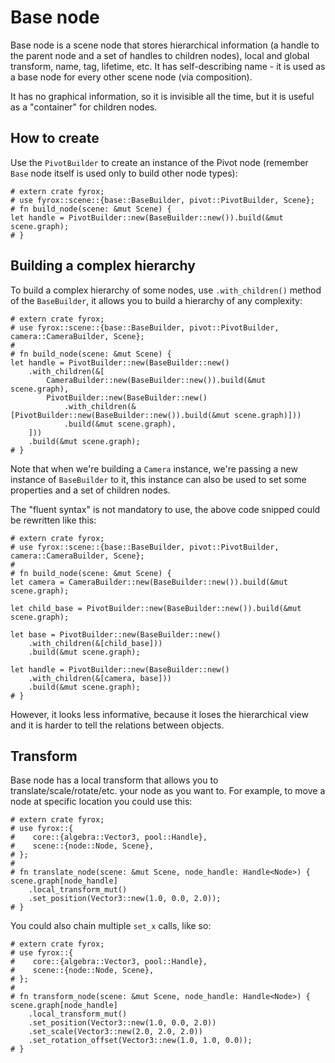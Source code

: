 # Base node

Base node is a scene node that stores hierarchical information (a handle to the parent node and a set of handles
to children nodes), local and global transform, name, tag, lifetime, etc. It has self-describing name - it
is used as a base node for every other scene node (via composition).

It has no graphical information, so it is invisible all the time, but it is useful as a "container" for children
nodes.

## How to create

Use the `PivotBuilder` to create an instance of the Pivot node (remember `Base` node itself is used only to build other
node types):

```rust,no_run
# extern crate fyrox;
# use fyrox::scene::{base::BaseBuilder, pivot::PivotBuilder, Scene};
# fn build_node(scene: &mut Scene) {
let handle = PivotBuilder::new(BaseBuilder::new()).build(&mut scene.graph);
# }
```

## Building a complex hierarchy

To build a complex hierarchy of some nodes, use `.with_children()` method of the `BaseBuilder`, it allows you
to build a hierarchy of any complexity:

```rust,no_run
# extern crate fyrox;
# use fyrox::scene::{base::BaseBuilder, pivot::PivotBuilder, camera::CameraBuilder, Scene};
#
# fn build_node(scene: &mut Scene) {
let handle = PivotBuilder::new(BaseBuilder::new()
    .with_children(&[
        CameraBuilder::new(BaseBuilder::new()).build(&mut scene.graph),
        PivotBuilder::new(BaseBuilder::new()
            .with_children(&[PivotBuilder::new(BaseBuilder::new()).build(&mut scene.graph)]))
            .build(&mut scene.graph),
    ]))
    .build(&mut scene.graph);
# }
```

Note that when we're building a `Camera` instance, we're passing a new instance of `BaseBuilder` to it, this
instance can also be used to set some properties and a set of children nodes.

The "fluent syntax" is not mandatory to use, the above code snipped could be rewritten like this:

```rust,no_run
# extern crate fyrox;
# use fyrox::scene::{base::BaseBuilder, pivot::PivotBuilder, camera::CameraBuilder, Scene};
# 
# fn build_node(scene: &mut Scene) {
let camera = CameraBuilder::new(BaseBuilder::new()).build(&mut scene.graph);

let child_base = PivotBuilder::new(BaseBuilder::new()).build(&mut scene.graph);

let base = PivotBuilder::new(BaseBuilder::new()
    .with_children(&[child_base]))
    .build(&mut scene.graph);

let handle = PivotBuilder::new(BaseBuilder::new()
    .with_children(&[camera, base]))
    .build(&mut scene.graph);
# }
```

However, it looks less informative, because it loses the hierarchical view and it is harder to tell the relations
between objects.

## Transform

Base node has a local transform that allows you to translate/scale/rotate/etc. your node as you want to. For example,
to move a node at specific location you could use this:

```rust,no_run
# extern crate fyrox;
# use fyrox::{
#    core::{algebra::Vector3, pool::Handle},
#    scene::{node::Node, Scene},
# };
#
# fn translate_node(scene: &mut Scene, node_handle: Handle<Node>) {
scene.graph[node_handle]
    .local_transform_mut()
    .set_position(Vector3::new(1.0, 0.0, 2.0));
# }
```

You could also chain multiple `set_x` calls, like so:

```rust,no_run
# extern crate fyrox;
# use fyrox::{
#    core::{algebra::Vector3, pool::Handle},
#    scene::{node::Node, Scene},
# };
#
# fn transform_node(scene: &mut Scene, node_handle: Handle<Node>) {
scene.graph[node_handle]
    .local_transform_mut()
    .set_position(Vector3::new(1.0, 0.0, 2.0))
    .set_scale(Vector3::new(2.0, 2.0, 2.0))
    .set_rotation_offset(Vector3::new(1.0, 1.0, 0.0));
# }
```